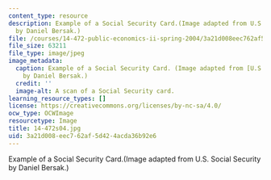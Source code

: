 ```yaml
---
content_type: resource
description: Example of a Social Security Card.(Image adapted from U.S. Social Security
  by Daniel Bersak.)
file: /courses/14-472-public-economics-ii-spring-2004/3a21d008eec762af5d424acda36b92e6_14-472s04.jpg
file_size: 63211
file_type: image/jpeg
image_metadata:
  caption: Example of a Social Security Card. (Image adapted from [U.S. Social Security](http://www.ssa.gov/)
    by Daniel Bersak.)
  credit: ''
  image-alt: A scan of a Social Security card.
learning_resource_types: []
license: https://creativecommons.org/licenses/by-nc-sa/4.0/
ocw_type: OCWImage
resourcetype: Image
title: 14-472s04.jpg
uid: 3a21d008-eec7-62af-5d42-4acda36b92e6
---
```

Example of a Social Security Card.(Image adapted from U.S. Social Security by Daniel Bersak.)